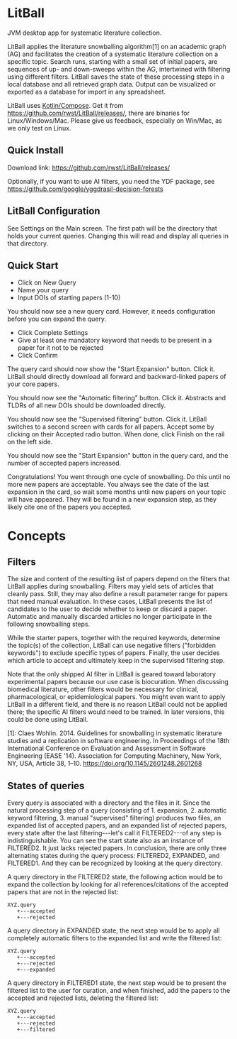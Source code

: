 # LitBall
JVM desktop app for systematic literature collection.

LitBall applies the literature snowballing algorithm[1] on an academic graph (AG) and facilitates the creation of a systematic literature collection on a specific topic. Search runs, starting with a small set of initial papers, are sequences of up- and down-sweeps within the AG, intertwined with filtering using different filters. LitBall saves the state of these processing steps in a local database and all retrieved graph data. Output can be visualized or exported as a database for import in any spreadsheet.

LitBall uses [Kotlin/Compose](https://www.jetbrains.com/lp/compose-mpp/). Get it from https://github.com/rwst/LitBall/releases/, there are binaries for Linux/Windows/Mac. Please give us feedback, especially on Win/Mac, as we only test on Linux.

## Quick Install
Download link: https://github.com/rwst/LitBall/releases/ 

Optionally, if you want to use AI filters, you need the YDF package, see https://github.com/google/yggdrasil-decision-forests

## LitBall Configuration
See Settings on the Main screen. The first path will be the directory that holds your current queries. Changing this will read and display all queries in that directory.

## Quick Start
- Click on New Query
- Name your query
- Input DOIs of starting papers (1-10)

You should now see a new query card. However, it needs configuration before you can expand the query.
- Click Complete Settings
- Give at least one mandatory keyword that needs to be present in a paper for it not to be rejected
- Click Confirm

The query card should now show the "Start Expansion" button. Click it. LitBall should directly download all forward and backward-linked papers of your core papers.

You should now see the "Automatic filtering" button. Click it. Abstracts and TLDRs of all new DOIs should be downloaded directly.

You should now see the "Supervised filtering" button. Click it. LitBall switches to a second screen with cards for all papers. Accept some by clicking on their Accepted radio button. When done, click Finish on the rail on the left side.

You should now see the "Start Expansion" button in the query card, and the number of accepted papers increased.

Congratulations! You went through one cycle of snowballing. Do this until no more new papers are acceptable. You always see the date of the last expansion in the card, so wait some months until new papers on your topic will have appeared. They will be found in a new expansion step, as they likely cite one of the papers you accepted.

# Concepts
## Filters
The size and content of the resulting list of papers depend on the filters that LitBall applies during snowballing. Filters may yield sets of articles that cleanly pass. Still, they may also define a result parameter range for papers that need manual evaluation. In these cases, LitBall presents the list of candidates to the user to decide whether to keep or discard a paper. Automatic and manually discarded articles no longer participate in the following snowballing steps.

While the starter papers, together with the required keywords, determine the topic(s) of the collection, LitBall can use negative filters ("forbidden keywords") to exclude specific types of papers. Finally, the user decides which article to accept and ultimately keep in the supervised filtering step.

Note that the only shipped AI filter in LitBall is geared toward laboratory experimental papers because our use case is biocuration. When discussing biomedical literature, other filters would be necessary for clinical, pharmacological, or epidemiological papers. You might even want to apply LitBall in a different field, and there is no reason LitBall could not be applied there; the specific AI filters would need to be trained. In later versions, this could be done using LitBall.


[1]: Claes Wohlin. 2014. Guidelines for snowballing in systematic literature studies and a replication in software engineering. In Proceedings of the 18th International Conference on Evaluation and Assessment in Software Engineering (EASE '14). Association for Computing Machinery, New York, NY, USA, Article 38, 1–10. <https://doi.org/10.1145/2601248.2601268> 

## States of queries

Every query is associated with a directory and the files in it. Since the natural processing step of a query (consisting of 1. expansion, 2. automatic keyword filtering, 3. manual "supervised" filtering) produces two files, an expanded list of accepted papers, and an expanded list of rejected papers, every state after the last filtering---let's call it FILTERED2---of any step is indistinguishable. You can see the start state also as an instance of FILTERED2. It just lacks rejected papers. In conclusion, there are only three alternating states during the query process: FILTERED2, EXPANDED, and FILTERED1. And they can be recognized by looking at the query directory.

A query directory in the FILTERED2 state, the following action would be to expand the collection by looking for all references/citations of the accepted papers that are not in the rejected list:
```
XYZ.query
   +---accepted
   +---rejected
```
A query directory in EXPANDED state, the next step would be to apply all completely automatic filters to the expanded list and write the filtered list:
```
XYZ.query
   +---accepted
   +---rejected
   +---expanded
```
A query directory in FILTERED1 state, the next step would be to present the filtered list to the user for curation, and when finished, add the papers to the accepted and rejected lists, deleting the filtered list:
```
XYZ.query
   +---accepted
   +---rejected
   +---filtered
```
